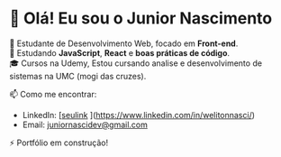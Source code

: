 # 👋 Olá! Eu sou o Junior Nascimento

🎯 Estudante de Desenvolvimento Web, focado em **Front-end**.  
🚀 Estudando **JavaScript**, **React** e **boas práticas de código**.  
🎓 Cursos na Udemy, Estou cursando analise e desenvolvimento de sistemas na UMC (mogi das cruzes).  

📫 Como me encontrar:  
- LinkedIn: [[seulink](https://www.linkedin.com)  ](https://www.linkedin.com/in/welitonnasci/)
- Email: juniornascidev@gmail.com

⚡ Portfólio em construção! 

